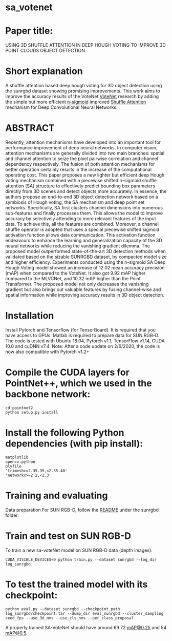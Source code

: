# sa_votenet 
# Paper title: 
USING 3D SHUFFLE ATTENTION IN DEEP HOUGH VOTING TO IMPROVE 3D POINT CLOUDS OBJECT DETECTION 

# Short explanation

A shuffle attention based deep hough voting for 3D object detection using the sunrgbd dataset showing promising improvements. This work aims to improve the accuracy results of the VoteNet [VoteNet](https://github.com/facebookresearch/votenet) research by adding the simple but more efficient [n-sigmoid](https://www.mdpi.com/2079-9292/12/4/911) improved [Shuffle Attention](https://blog.paperspace.com/shuffle-attention-sanet/) mechanism for Deep Convolutional Neural Networks.


# ABSTRACT

Recently, attention mechanisms have developed into an important tool for performance improvement of deep neural networks. In computer vision, attention mechanisms are generally divided into two main branches: spatial and channel attention to seize the pixel pairwise correlation and channel dependency respectively. The fusion of both attention mechanisms for better operation certainly results in the increase of the computational operating cost. This paper proposes a new lighter but efficient deep Hough voting mechanism combined with a piecewise shifted n-sigmoid shuffle attention (SA) structure to effectively predict bounding box parameters directly from 3D scenes and detect objects more accurately. In essence, the authors propose an end-to-end 3D object detection network based on a symbiosis of Hough voting, the SA mechanism and deep point set networks. Specifically, SA first clusters channel dimensions into numerous sub-features and finally processes them. This allows the model to improve accuracy by selectively attending to more relevant features of the input data. To achieve this, all the features are combined. Moreover, a channel shuffle operator is adopted that uses a special piecewise shifted sigmoid activation function allows data communication. This activation function endeavours to enhance the learning and generalization capacity of the 3D neural networks while reducing the vanishing gradient dilemma. The proposed model outperformed state-of-the-art 3D detection methods when validated based on the sizable SUNRGBD dataset, by compacted model size and higher efficiency. Experiments conducted using the n-sigmoid SA Deep Hough Voting model showed an increase of 12.02 mean accuracy precision (mAP) when compared to the VoteNet. It also got 9.92 mAP higher compared to the MLVCNet, and 10.32 mAP higher than the Point Transformer. The proposed model not only decreases the vanishing gradient but also brings out valuable features by fusing channel-wise and spatial information while improving accuracy results in 3D object detection.



# Installation
Install Pytorch and Tensorflow (for TensorBoard). It is required that you have access to GPUs. Matlab is required to prepare data for SUN RGB-D. The code is tested with Ubuntu 18.04, Pytorch v1.1, TensorFlow v1.14, CUDA 10.0 and cuDNN v7.4. Note: After a code update on 2/6/2020, the code is now also compatible with Pytorch v1.2+

# Compile the CUDA layers for PointNet++, which we used in the backbone network:
```
cd pointnet2
python setup.py install
```

# Install the following Python dependencies (with pip install):
```
matplotlib
opencv-python
plyfile
'trimesh>=2.35.39,<2.35.40'
'networkx>=2.2,<2.3'
```
# Training and evaluating
Data preparation
For SUN RGB-D, follow the [README](https://github.com/facebookresearch/votenet/blob/main/sunrgbd/README.md) under the sunrgbd folder.



# Train and test on SUN RGB-D
To train a new sa-voteNet model on SUN RGB-D data (depth images):
```
CUDA_VISIBLE_DEVICES=0 python train.py --dataset sunrgbd --log_dir log_sunrgbd
```

# To test the trained model with its checkpoint:
```
python eval.py --dataset sunrgbd --checkpoint_path log_sunrgbd/checkpoint.tar --dump_dir eval_sunrgbd --cluster_sampling seed_fps --use_3d_nms --use_cls_nms --per_class_proposal
```
A properly trained SA-VoteNet should have around 69.72 mAP@0.25 and 54 mAP@0.5.

